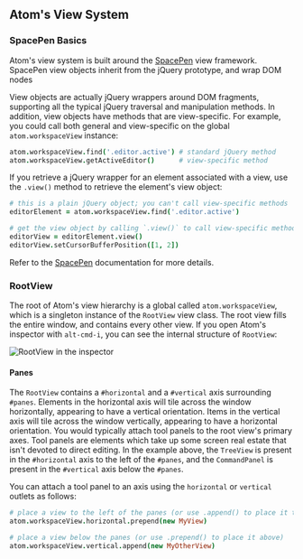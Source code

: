 ## Atom's View System

### SpacePen Basics

Atom's view system is built around the [SpacePen] view framework. SpacePen
view objects inherit from the jQuery prototype, and wrap DOM nodes

View objects are actually jQuery wrappers around DOM fragments, supporting all
the typical jQuery traversal and manipulation methods. In addition, view objects
have methods that are view-specific. For example, you could call both general
and view-specific on the global `atom.workspaceView` instance:

```coffeescript
atom.workspaceView.find('.editor.active') # standard jQuery method
atom.workspaceView.getActiveEditor()      # view-specific method
```

If you retrieve a jQuery wrapper for an element associated with a view, use the
`.view()` method to retrieve the element's view object:

```coffeescript
# this is a plain jQuery object; you can't call view-specific methods
editorElement = atom.workspaceView.find('.editor.active')

# get the view object by calling `.view()` to call view-specific methods
editorView = editorElement.view()
editorView.setCursorBufferPosition([1, 2])
```

Refer to the [SpacePen] documentation for more details.

### RootView

The root of Atom's view hierarchy is a global called `atom.workspaceView`, which is a
singleton instance of the `RootView` view class. The root view fills the entire
window, and contains every other view. If you open Atom's inspector with
`alt-cmd-i`, you can see the internal structure of `RootView`:

![RootView in the inspector][rootview-inspector]

#### Panes

The `RootView` contains a `#horizontal` and a `#vertical` axis surrounding
`#panes`. Elements in the horizontal axis will tile across the window
horizontally, appearing to have a vertical orientation. Items in the vertical
axis will tile across the window vertically, appearing to have a horizontal
orientation. You would typically attach tool panels to the root view's primary
axes. Tool panels are elements which take up some screen real estate that isn't
devoted to direct editing. In the example above, the `TreeView` is present in
the `#horizontal` axis to the left of the `#panes`, and the `CommandPanel` is
present in the `#vertical` axis below the `#panes`.

You can attach a tool panel to an axis using the `horizontal` or `vertical`
outlets as follows:

```coffeescript
# place a view to the left of the panes (or use .append() to place it to the right)
atom.workspaceView.horizontal.prepend(new MyView)

# place a view below the panes (or use .prepend() to place it above)
atom.workspaceView.vertical.append(new MyOtherView)
```

[spacepen]: http://github.com/nathansobo/space-pen
[rootview-inspector]: https://f.cloud.github.com/assets/1424/1091631/1932c2d6-166b-11e3-8adf-9690fe82d3b8.png
